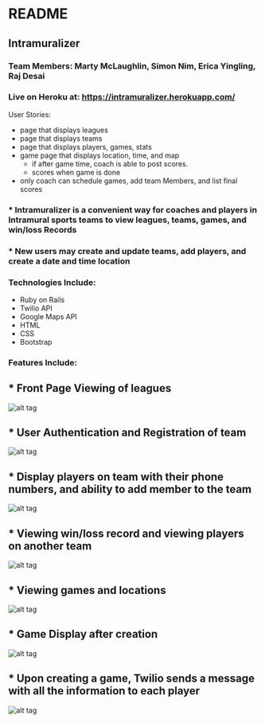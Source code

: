 # README
## Intramuralizer
### Team Members: Marty McLaughlin, Simon Nim, Erica Yingling, Raj Desai
###  Live on Heroku at: https://intramuralizer.herokuapp.com/
User Stories:
* page that displays leagues
* page that displays teams
* page that displays players, games, stats
* game page that displays location, time, and map
  * if after game time, coach is able to post scores.
  * scores when game is done
* only coach can schedule games, add team Members, and list final scores


### * Intramuralizer is a convenient way for coaches and players in Intramural sports teams to view leagues, teams, games, and win/loss Records
### * New users may create and update teams, add players, and create a date and time location

### Technologies Include:
* Ruby on Rails
* Twilio API
* Google Maps API
* HTML
* CSS
* Bootstrap

### Features Include:

## * Front Page Viewing of leagues
![alt tag](http://i.imgur.com/67zBW5C.png)
## * User Authentication and Registration of team
![alt tag](http://i.imgur.com/HuvKk68.png)
## * Display players on team with their phone numbers, and ability to add member to the team
![alt tag](http://i.imgur.com/S5IhR0m.png)
## * Viewing win/loss record and viewing players on another team
![alt tag](http://i.imgur.com/zycUE8X.png)
## * Viewing games and locations
![alt tag](http://i.imgur.com/bv7hCHU.png)
## * Game Display after creation
![alt tag](http://i.imgur.com/hHvAN3K.png)
## * Upon creating a game, Twilio sends a message with all the information to each player
![alt tag](http://i.imgur.com/hb88QCK.jpg)
